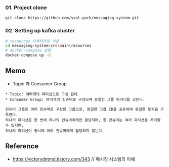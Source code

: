 ### 01. Project clone
`git clone https://github.com/ssol-park/messaging-system.git`

### 02. Setting up kafka cluster
```bash
# resources 디렉터리로 이동
cd messaging-system\src\main\resources
# docker-compose 실행
docker-compose up -d 
```

## Memo
- Topic 과 Consumer Group
```
* Topic: 여러개의 파티션으로 구성 된다.
* Consumer Group: 여러개의 컨슈머로 구성되며 동일한 그룹 아이디를 갖는다.

컨슈머 그룹은 여러 컨슈머로 구성된 그룹으로, 동일한 그룹 ID를 공유하며 동일한 토픽을 구독한다.
하나의 파티션은 한 번에 하나의 컨슈머에게만 할당되며, 한 컨슈머는 여러 파티션을 처리할 수 있지만,
하나의 파티션이 동시에 여러 컨슈머에게 할당되지 않는다.
```

## Reference
 - https://victorydntmd.tistory.com/343 // 메시징 시스템의 이해
